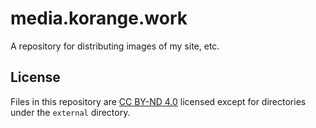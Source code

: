 # media.korange.work
A repository for distributing images of my site, etc.

## License
Files in this repository are [CC BY-ND 4.0](https://creativecommons.org/licenses/by-nd/4.0/) licensed except for directories under the `external` directory.
